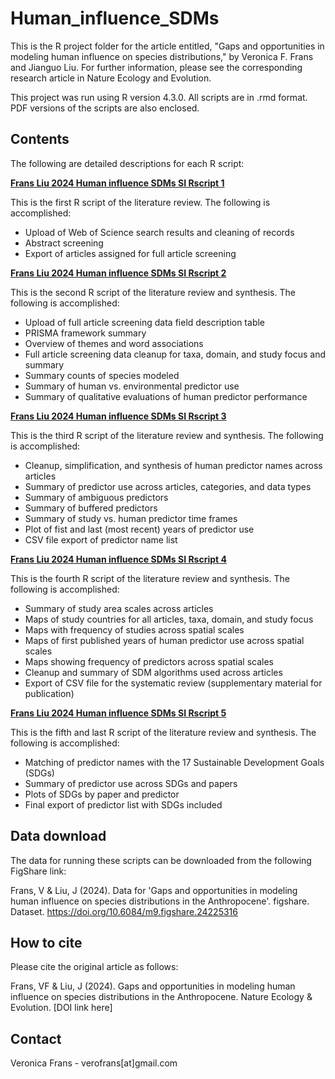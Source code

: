 # Human_influence_SDMs
This is the R project folder for the article entitled, "Gaps and opportunities in modeling human influence on species distributions," by Veronica F. Frans and Jianguo Liu. For further information, please see the corresponding research article in Nature Ecology and Evolution.

This project was run using R version 4.3.0. All scripts are in .rmd format. PDF versions of the scripts are also enclosed. 

## Contents

The following are detailed descriptions for each R script:

<ins>**Frans Liu 2024 Human influence SDMs SI Rscript 1**<ins>

This is the first R script of the literature review.
The following is accomplished:
  * Upload of Web of Science search results and cleaning of records
  * Abstract screening
  * Export of articles assigned for full article screening

<ins>**Frans Liu 2024 Human influence SDMs SI Rscript 2**<ins>

This is the second R script of the literature review and synthesis.
The following is accomplished:
  * Upload of full article screening data field description table
  * PRISMA framework summary
  * Overview of themes and word associations
  * Full article screening data cleanup for taxa, domain, and study focus and summary
  * Summary counts of species modeled
  * Summary of human vs. environmental predictor use
  * Summary of qualitative evaluations of human predictor performance

<ins>**Frans Liu 2024 Human influence SDMs SI Rscript 3**<ins>

This is the third R script of the literature review and synthesis.
The following is accomplished:
  * Cleanup, simplification, and synthesis of human predictor names across articles
  * Summary of predictor use across articles, categories, and data types
  * Summary of ambiguous predictors
  * Summary of buffered predictors
  * Summary of study vs. human predictor time frames
  * Plot of fist and last (most recent) years of predictor use
 * CSV file export of predictor name list

<ins>**Frans Liu 2024 Human influence SDMs SI Rscript 4**<ins>

This is the fourth R script of the literature review and synthesis.
The following is accomplished:
  * Summary of study area scales across articles
  * Maps of study countries for all articles, taxa, domain, and study focus
  * Maps with frequency of studies across spatial scales
  * Maps of first published years of human predictor use across spatial scales
  * Maps showing frequency of predictors across spatial scales
  * Cleanup and summary of SDM algorithms used across articles
  * Export of CSV file for the systematic review (supplementary material for publication)

<ins>**Frans Liu 2024 Human influence SDMs SI Rscript 5**<ins>

This is the fifth and last R script of the literature review and synthesis.
The following is accomplished:
  * Matching of predictor names with the 17 Sustainable Development Goals (SDGs)
  * Summary of predictor use across SDGs and papers
  * Plots of SDGs by paper and predictor
  * Final export of predictor list with SDGs included
## Data download

The data for running these scripts can be downloaded from the following FigShare link:

Frans, V & Liu, J (2024). Data for 'Gaps and opportunities in modeling human influence on species distributions in the Anthropocene'. figshare. Dataset. https://doi.org/10.6084/m9.figshare.24225316

## How to cite

Please cite the original article as follows:

Frans, VF & Liu, J (2024). Gaps and opportunities in modeling human influence on species distributions in the Anthropocene. Nature Ecology & Evolution. [DOI link here]

## Contact

Veronica Frans - verofrans[at]gmail.com
